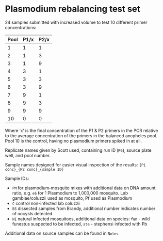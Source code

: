 # Plasmodium rebalancing test set

24 samples submitted with increased volume to test 10 different primer concentrations:

Pool | P1/x | P2/x
-- | -- | --
1 | 1 | 1
2 | 1 | 3
3 | 1 | 9
4 | 3 | 1
5 | 3 | 3
6 | 3 | 9
7 | 9 | 1
8 | 9 | 3
9 | 9 | 9
10 | 0 | 0

Where ‘x’ is the final concentration of the P1 & P2 primers in the PCR relative to the average concentration of the primers in the balanced anopheles pool. Pool 10 is the control, having no plasmodium primers spiked in at all.

Replicate names given by Scott used, containing run ID (`P6`), source plate well, and pool number.

Sample names designed for easier visual inspection of the results: `{P1 conc}_{P2 conc}_{sample ID}`

Sample IDs:
- `PM` for plasmodium-mosquito mixes with additional data on DNA amount ratio, e.g. `e6` for 1 Plasmodium to 1,000,000 mosquito. Lab gambiae/coluzzii used as mosquito, Pf used as Plasmodium
- `C` control non-infected lab coluzzii
- `BS` dissected samples from Brandy, additional number indicates number of oocysts detected
- `NI` natural infected mosquitoes, additional data on species: `fun` - wild funestus suspected to be infected, `ste` - stephensi infected with Pb

Additional data on source samples can be found in `Notes`
